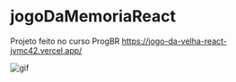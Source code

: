 # jogoDaMemoriaReact

Projeto feito no curso ProgBR
<a target="_blank">https://jogo-da-velha-react-jvmc42.vercel.app/</a>

<img src="https://media.giphy.com/media/zz5UHUvVcKt2gcY9tz/giphy.gif" alt="gif">
